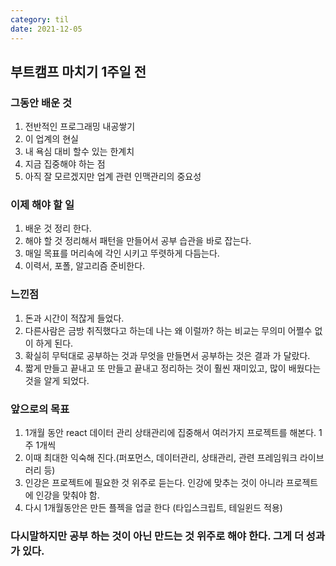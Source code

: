 ```yaml
---
category: til
date: 2021-12-05
---
```


## 부트캠프 마치기 1주일 전

### 그동안 배운 것

1. 전반적인 프로그래밍 내공쌓기
2. 이 업계의 현실
3. 내 욕심 대비 할수 있는 한계치
4. 지금 집중해야 하는 점
5. 아직 잘 모르겠지만 업계 관련 인맥관리의 중요성

### 이제 해야 할 일

1. 배운 것 정리 한다.
2. 해야 할 것 정리해서 패턴을 만들어서 공부 습관을 바로 잡는다.
3. 매일 목표를 머리속에 각인 시키고 뚜렷하게 다듬는다.
4. 이력서, 포폴, 알고리즘 준비한다.

### 느낀점

1. 돈과 시간이 적잖게 들었다.
2. 다른사람은 금방 취직했다고 하는데 나는 왜 이럴까? 하는 비교는 무의미 어쩔수 없이 하게 된다.
3. 확실히 무턱대로 공부하는 것과 무엇을 만들면서 공부하는 것은 결과 가 달랐다.
4. 짧게 만들고 끝내고 또 만들고 끝내고 정리하는 것이 훨씬 재미있고, 많이 배웠다는 것을 알게 되었다.

### 앞으로의 목표

1. 1개월 동안 react 데이터 관리 상태관리에 집중해서 여러가지 프로젝트를 해본다. 1주 1개씩
2. 이때 최대한 익숙해 진다.(퍼포먼스, 데이터관리, 상태관리, 관련 프레임워크 라이브러리 등)
3. 인강은 프로젝트에 필요한 것 위주로 듣는다. 인강에 맞추는 것이 아니라 프로젝트에 인강을 맞춰야 함.
4. 다시 1개월동안은 만든 플젝을 업글 한다 (타입스크립트, 테일윈드 적용)

### 다시말하지만 공부 하는 것이 아닌 만드는 것 위주로 해야 한다. 그게 더 성과가 있다.
